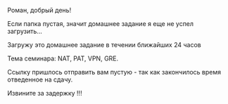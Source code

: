 Роман, добрый день!

Если папка пустая, значит домашнее задание я еще не успел загрузить...

Загружу это домашнее задание в течении ближайших 24 часов

Тема семинара: NAT, PAT, VPN, GRE.

Ссылку пришлось отправить вам пустую - так как закончилось время отведенное на сдачу.

Извините за задержку !!!